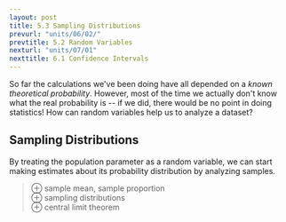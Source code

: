 ```yaml
---
layout: post
title: 5.3 Sampling Distributions
prevurl: "units/06/02/"
prevtitle: 5.2 Random Variables
nexturl: "units/07/01"
nexttitle: 6.1 Confidence Intervals
---
```

So far the calculations we've been doing have all depended on a *known theoretical probability*. However, most of the time we actually don't know what the real probability is -- if we did, there would be no point in doing statistics! How can random variables help us to analyze a dataset?

## Sampling Distributions
By treating the population parameter as a random variable, we can start making estimates about its probability distribution by analyzing samples.

> ⊕ sample mean, sample proportion  
> ⊕ sampling distributions  
> ⊕ central limit theorem  
